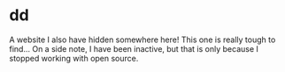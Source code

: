 # dd
A website I also have hidden somewhere here! This one is really tough to find...
On a side note, I have been inactive, but that is only because I stopped working with open source.
